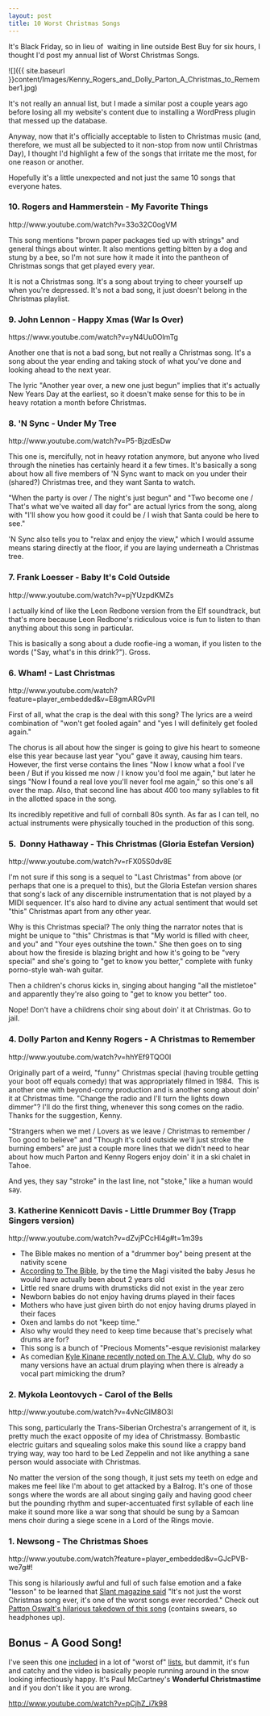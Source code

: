 ```yaml
---
layout: post
title: 10 Worst Christmas Songs  
---
```

  
It's Black Friday, so in lieu of  waiting in line outside Best Buy for six hours, I thought I'd post my annual list of Worst Christmas Songs.

![]({{ site.baseurl }}content/Images/Kenny_Rogers_and_Dolly_Parton_A_Christmas_to_Remember1.jpg)

It's not really an annual list, but I made a similar post a couple years ago before losing all my website's content due to installing a WordPress plugin that messed up the database.

Anyway, now that it's officially acceptable to listen to Christmas music (and, therefore, we must all be subjected to it non-stop from now until Christmas Day), I thought I'd highlight a few of the songs that irritate me the most, for one reason or another.

Hopefully it's a little unexpected and not just the same 10 songs that everyone hates.

<!--more-->

<h3>10. Rogers and Hammerstein - My Favorite Things</h3>
http://www.youtube.com/watch?v=33o32C0ogVM

This song mentions "brown paper packages tied up with strings" and general things about winter. It also mentions getting bitten by a dog and stung by a bee, so I'm not sure how it made it into the pantheon of Christmas songs that get played every year.

It is not a Christmas song. It's a song about trying to cheer yourself up when you're depressed. It's not a bad song, it just doesn't belong in the Christmas playlist.
<h3>9. John Lennon - Happy Xmas (War Is Over)</h3>
https://www.youtube.com/watch?v=yN4Uu0OlmTg

Another one that is not a bad song, but not really a Christmas song. It's a song about the year ending and taking stock of what you've done and looking ahead to the next year.

The lyric "Another year over, a new one just begun" implies that it's actually New Years Day at the earliest, so it doesn't make sense for this to be in heavy rotation a month before Christmas.
<h3>8. 'N Sync - Under My Tree</h3>
http://www.youtube.com/watch?v=P5-BjzdEsDw

This one is, mercifully, not in heavy rotation anymore, but anyone who lived through the nineties has certainly heard it a few times. It's basically a song about how all five members of 'N Sync want to mack on you under their (shared?) Christmas tree, and they want Santa to watch.

"When the party is over / The night's just begun" and "Two become one / That's what we've waited all day for" are actual lyrics from the song, along with "I'll show you how good it could be / I wish that Santa could be here to see."

'N Sync also tells you to "relax and enjoy the view," which I would assume means staring directly at the floor, if you are laying underneath a Christmas tree.
<h3>7. Frank Loesser - Baby It's Cold Outside</h3>
http://www.youtube.com/watch?v=pjYUzpdKMZs

I actually kind of like the Leon Redbone version from the Elf soundtrack, but that's more because Leon Redbone's ridiculous voice is fun to listen to than anything about this song in particular.

This is basically a song about a dude roofie-ing a woman, if you listen to the words ("Say, what's in this drink?"). Gross.
<h3>6. Wham! - Last Christmas</h3>
http://www.youtube.com/watch?feature=player_embedded&amp;v=E8gmARGvPlI

First of all, what the crap is the deal with this song? The lyrics are a weird combination of "won't get fooled again" and "yes I will definitely get fooled again."

The chorus is all about how the singer is going to give his heart to someone else this year because last year "you" gave it away, causing him tears. However, the first verse contains the lines "Now I know what a fool I've been / But if you kissed me now / I know you'd fool me again," but later he sings "Now I found a real love you'll never fool me again," so this one's all over the map. Also, that second line has about 400 too many syllables to fit in the allotted space in the song.

Its incredibly repetitive and full of cornball 80s synth. As far as I can tell, no actual instruments were physically touched in the production of this song.
<h3>5.  Donny Hathaway - This Christmas (Gloria Estefan Version)</h3>
http://www.youtube.com/watch?v=rFX05S0dv8E

I'm not sure if this song is a sequel to "Last Christmas" from above (or perhaps that one is a prequel to this), but the Gloria Estefan version shares that song's lack of any discernible instrumentation that is not played by a MIDI sequencer. It's also hard to divine any actual sentiment that would set "this" Christmas apart from any other year.

Why is this Christmas special? The only thing the narrator notes that is might be unique to "this" Christmas is that "My world is filled with cheer, and you" and "Your eyes outshine the town." She then goes on to sing about how the fireside is blazing bright and how it's going to be "very special" and she's going to "get to know you better," complete with funky porno-style wah-wah guitar.

Then a children's chorus kicks in, singing about hanging "all the mistletoe" and apparently they're also going to "get to know you better" too.

Nope! Don't have a childrens choir sing about doin' it at Christmas. Go to jail.
<h3>4. Dolly Parton and Kenny Rogers - A Christmas to Remember</h3>
http://www.youtube.com/watch?v=hhYEf9TQO0I

Originally part of a weird, "funny" Christmas special (having trouble getting your boot off equals comedy) that was appropriately filmed in 1984.  This is another one with beyond-corny production and is another song about doin' it at Christmas time. "Change the radio and I'll turn the lights down dimmer"? I'll do the first thing, whenever this song comes on the radio. Thanks for the suggestion, Kenny.

"Strangers when we met / Lovers as we leave / Christmas to remember / Too good to believe" and "Though it's cold outside we'll just stroke the burning embers" are just a couple more lines that we didn't need to hear about how much Parton and Kenny Rogers enjoy doin' it in a ski chalet in Tahoe.

And yes, they say "stroke" in the last line, not "stoke," like a human would say.
<h3>3. Katherine Kennicott Davis - Little Drummer Boy (Trapp Singers version)</h3>
http://www.youtube.com/watch?v=dZvjPCcHI4g#t=1m39s
<ul>
	<li>The Bible makes no mention of a "drummer boy" being present at the nativity scene</li>
	<li><a href="http://christianity.about.com/od/biblestorysummaries/p/christmasstory.htm" target="_blank">According to The Bible</a>, by the time the Magi visited the baby Jesus he would have actually been about 2 years old</li>
	<li>Little red snare drums with drumsticks did not exist in the year zero</li>
	<li>Newborn babies do not enjoy having drums played in their faces</li>
	<li>Mothers who have just given birth do not enjoy having drums played in their faces</li>
	<li>Oxen and lambs do not "keep time."</li>
	<li>Also why would they need to keep time because that's precisely what drums are for?</li>
	<li>This song is a bunch of "Precious Moments"-esque revisionist malarkey</li>
	<li>As comedian <a href="http://www.avclub.com/articles/kyle-kinane-parumpumpumpums-his-way-through-hating,88986/" target="_blank">Kyle Kinane recently noted on The A.V. Club</a>, why do so many versions have an actual drum playing when there is already a vocal part mimicking the drum?</li>
</ul>
<h3>2. Mykola Leontovych - Carol of the Bells</h3>
http://www.youtube.com/watch?v=4vNcGlM8O3I

This song, particularly the Trans-Siberian Orchestra's arrangement of it, is pretty much the exact opposite of my idea of Christmassy. Bombastic electric guitars and squealing solos make this sound like a crappy band trying way, way too hard to be Led Zeppelin and not like anything a sane person would associate with Christmas.

No matter the version of the song though, it just sets my teeth on edge and makes me feel like I'm about to get attacked by a Balrog. It's one of those songs where the words are all about singing gaily and having good cheer but the pounding rhythm and super-accentuated first syllable of each line make it sound more like a war song that should be sung by a Samoan mens choir during a siege scene in a Lord of the Rings movie.
<h3>1. Newsong - The Christmas Shoes</h3>
http://www.youtube.com/watch?feature=player_embedded&amp;v=GJcPVB-we7g#!

This song is hilariously awful and full of such false emotion and a fake "lesson" to be learned that <a href="http://www.slantmagazine.com/house/2011/11/10-worst-christmas-songs-of-all-time/" target="_blank">Slant magazine said</a> "It's not just the worst Christmas song ever, it's one of the worst songs ever recorded." Check out <a href="http://www.youtube.com/watch?v=j5iyV7N5jvI" target="_blank">Patton Oswalt's hilarious takedown of this song</a> (contains swears, so headphones up).
<h2>Bonus - A Good Song!</h2>
I've seen this one <a href="http://entertainment.nbcnews.com/_news/2011/12/22/9583429-11-christmas-songs-we-hope-never-to-hear-again?lite" target="_blank">included</a> in a lot of "worst of" <a href="http://www.avclub.com/articles/worst-christmas-music,65888/" target="_blank">lists</a>, but dammit, it's fun and catchy and the video is basically people running around in the snow looking infectiously happy. It's Paul McCartney's <strong>Wonderful Christmastime</strong> and if you don't like it you are wrong.

http://www.youtube.com/watch?v=pCjhZ_i7k98
